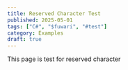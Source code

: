 ```yaml
---
title: Reserved Character Test
published: 2025-05-01
tags: ["C#", "$fuwari", "#test"]
category: Examples
draft: true
---
```


This page is test for reserved character